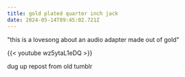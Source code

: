 ```yaml
---
title: gold plated quarter inch jack
date: 2024-05-14T09:45:02.721Z
---
```

"this is a lovesong about an audio adapter made out of gold"

{{< youtube wz5ytaL1eDQ >}}

dug up repost from old tumblr